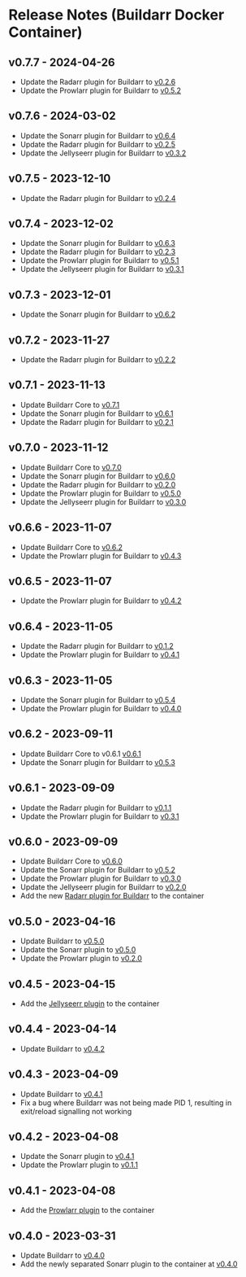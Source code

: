# Release Notes (Buildarr Docker Container)

## v0.7.7 - 2024-04-26

* Update the Radarr plugin for Buildarr to [v0.2.6](https://buildarr.github.io/plugins/radarr/release-notes#v026-2024-04-26)
* Update the Prowlarr plugin for Buildarr to [v0.5.2](https://buildarr.github.io/plugins/prowlarr/release-notes#v052-2024-04-26)


## v0.7.6 - 2024-03-02

* Update the Sonarr plugin for Buildarr to [v0.6.4](https://buildarr.github.io/plugins/sonarr/release-notes#v064-2024-03-02)
* Update the Radarr plugin for Buildarr to [v0.2.5](https://buildarr.github.io/plugins/radarr/release-notes#v025-2024-03-02)
* Update the Jellyseerr plugin for Buildarr to [v0.3.2](https://buildarr.github.io/plugins/jellyseerr/release-notes#v032-2024-03-02)


## v0.7.5 - 2023-12-10

* Update the Radarr plugin for Buildarr to [v0.2.4](https://buildarr.github.io/plugins/radarr/release-notes#v024-2023-12-10)


## v0.7.4 - 2023-12-02

* Update the Sonarr plugin for Buildarr to [v0.6.3](https://buildarr.github.io/plugins/sonarr/release-notes#v063-2023-12-02)
* Update the Radarr plugin for Buildarr to [v0.2.3](https://buildarr.github.io/plugins/radarr/release-notes#v023-2023-12-02)
* Update the Prowlarr plugin for Buildarr to [v0.5.1](https://buildarr.github.io/plugins/prowlarr/release-notes#v051-2023-12-02)
* Update the Jellyseerr plugin for Buildarr to [v0.3.1](https://buildarr.github.io/plugins/jellyseerr/release-notes#v031-2023-12-02)


## v0.7.3 - 2023-12-01

* Update the Sonarr plugin for Buildarr to [v0.6.2](https://buildarr.github.io/plugins/sonarr/release-notes#v062-2023-12-01)


## v0.7.2 - 2023-11-27

* Update the Radarr plugin for Buildarr to [v0.2.2](https://buildarr.github.io/plugins/radarr/release-notes#v022-2023-11-27)


## v0.7.1 - 2023-11-13

* Update Buildarr Core to [v0.7.1](https://buildarr.github.io/release-notes#v071-2023-11-13)
* Update the Sonarr plugin for Buildarr to [v0.6.1](https://buildarr.github.io/plugins/sonarr/release-notes#v061-2023-11-13)
* Update the Radarr plugin for Buildarr to [v0.2.1](https://buildarr.github.io/plugins/radarr/release-notes#v021-2023-11-13)


## v0.7.0 - 2023-11-12

* Update Buildarr Core to [v0.7.0](https://buildarr.github.io/release-notes#v070-2023-11-12)
* Update the Sonarr plugin for Buildarr to [v0.6.0](https://buildarr.github.io/plugins/sonarr/release-notes#v060-2023-11-12)
* Update the Radarr plugin for Buildarr to [v0.2.0](https://buildarr.github.io/plugins/radarr/release-notes#v020-2023-11-12)
* Update the Prowlarr plugin for Buildarr to [v0.5.0](https://buildarr.github.io/plugins/prowlarr/release-notes#v050-2023-11-12)
* Update the Jellyseerr plugin for Buildarr to [v0.3.0](https://buildarr.github.io/plugins/jellyseerr/release-notes#v030-2023-11-12)


## v0.6.6 - 2023-11-07

* Update Buildarr Core to [v0.6.2](https://buildarr.github.io/release-notes#v062-2023-11-07)
* Update the Prowlarr plugin for Buildarr to [v0.4.3](https://buildarr.github.io/plugins/prowlarr/release-notes#v043-2023-11-07)


## v0.6.5 - 2023-11-07

* Update the Prowlarr plugin for Buildarr to [v0.4.2](https://buildarr.github.io/plugins/prowlarr/release-notes#v042-2023-11-07)


## v0.6.4 - 2023-11-05

* Update the Radarr plugin for Buildarr to [v0.1.2](https://buildarr.github.io/plugins/radarr/release-notes#v012-2023-11-05)
* Update the Prowlarr plugin for Buildarr to [v0.4.1](https://buildarr.github.io/plugins/prowlarr/release-notes#v041-2023-11-05)


## v0.6.3 - 2023-11-05

* Update the Sonarr plugin for Buildarr to [v0.5.4](https://buildarr.github.io/plugins/sonarr/release-notes#v054-2023-11-05)
* Update the Prowlarr plugin for Buildarr to [v0.4.0](https://buildarr.github.io/plugins/prowlarr/release-notes#v040-2023-11-05)


## v0.6.2 - 2023-09-11

* Update Buildarr Core to v0.6.1 [v0.6.1](https://buildarr.github.io/release-notes#v061-2023-09-11)
* Update the Sonarr plugin for Buildarr to [v0.5.3](https://buildarr.github.io/plugins/sonarr/release-notes#v053-2023-09-11)


## v0.6.1 - 2023-09-09

* Update the Radarr plugin for Buildarr to [v0.1.1](https://buildarr.github.io/plugins/radarr/release-notes#v011-2023-09-09)
* Update the Prowlarr plugin for Buildarr to [v0.3.1](https://buildarr.github.io/plugins/prowlarr/release-notes#v031-2023-09-09)


## v0.6.0 - 2023-09-09

* Update Buildarr Core to [v0.6.0](../release-notes.md#v060-2023-09-02)
* Update the Sonarr plugin for Buildarr to [v0.5.2](../plugins/sonarr/release-notes.md#v052-2023-09-09)
* Update the Prowlarr plugin for Buildarr to [v0.3.0](../plugins/prowlarr/release-notes.md#v030-2023-09-09)
* Update the Jellyseerr plugin for Buildarr to [v0.2.0](../plugins/prowlarr/release-notes.md#v020-2023-09-09)
* Add the new [Radarr plugin for Buildarr](../plugins/radarr/index.md) to the container


## v0.5.0 - 2023-04-16

* Update Buildarr to [v0.5.0](../release-notes.md#v050-2023-04-16)
* Update the Sonarr plugin to [v0.5.0](../plugins/sonarr/release-notes.md#v050-2023-04-16)
* Update the Prowlarr plugin to [v0.2.0](../plugins/prowlarr/release-notes.md#v020-2023-04-16)


## v0.4.5 - 2023-04-15

* Add the [Jellyseerr plugin](../plugins/jellyseerr/index.md) to the container


## v0.4.4 - 2023-04-14

* Update Buildarr to [v0.4.2](../release-notes.md#v042-2023-04-14)


## v0.4.3 - 2023-04-09

* Update Buildarr to [v0.4.1](../release-notes.md#v041-2023-04-09)
* Fix a bug where Buildarr was not being made PID 1, resulting in exit/reload signalling not working


## v0.4.2 - 2023-04-08

* Update the Sonarr plugin to [v0.4.1](../plugins/sonarr/release-notes.md#v041-2023-04-08)
* Update the Prowlarr plugin to [v0.1.1](../plugins/prowlarr/release-notes.md#v011-2023-04-08)


## v0.4.1 - 2023-04-08

* Add the [Prowlarr plugin](../plugins/prowlarr/index.md) to the container


## v0.4.0 - 2023-03-31

* Update Buildarr to [v0.4.0](../release-notes.md#v040-2023-03-31)
* Add the newly separated Sonarr plugin to the container at [v0.4.0](../plugins/sonarr/release-notes.md#v040-2023-03-31)
